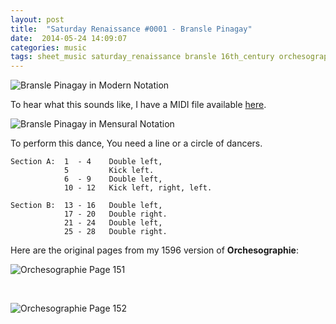 ```yaml
---
layout: post
title:  "Saturday Renaissance #0001 - Bransle Pinagay"
date:  2014-05-24 14:09:07
categories: music
tags: sheet_music saturday_renaissance bransle 16th_century orchesographie dance 
---
```

![Bransle Pinagay in Modern Notation](/assets/sheetmusic/bransle-pinagay-m.png "Bransle Pinagay in Modern Notation. The first court dance I learned.")

To hear what this sounds like, I have a MIDI file available [here](/assets/midi/bransle-pinagay.mid).

![Bransle Pinagay in Mensural Notation](/assets/sheetmusic/bransle-pinagay-e.png "Bransle Pinagay in Mensural Notation. The first court dance I learned.")

To perform this dance, You need a line or a circle of dancers.

    Section A:  1  - 4    Double left,
	            5         Kick left.
		        6  - 9    Double left,
		        10 - 12   Kick left, right, left.

    Section B:  13 - 16   Double left,
                17 - 20   Double right.
				21 - 24   Double left,
				25 - 28   Double right.

Here are the original pages from my 1596 version of __Orchesographie__:

![Orchesographie Page 151](http://i.imgur.com/nzzBJVR.png)

<br />

![Orchesographie Page 152](http://i.imgur.com/dUluaLH.png)
